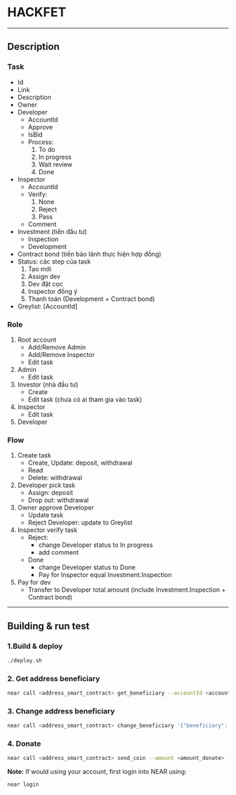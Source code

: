 # HACKFET

---

## Description

### Task

- Id
- Link
- Description
- Owner
- Developer
  - AccountId
  - Approve
  - IsBid
  - Process:
    1. To do
    2. In progress
    3. Wait review
    4. Done
- Inspector
  - AccountId
  - Verify:
    1. None
    2. Reject
    3. Pass
  - Comment
- Investment (tiền đầu tư)
  - Inspection
  - Development
- Contract bond (tiền bảo lãnh thực hiện hợp đồng)
- Status: các step của task
  1. Tạo mới
  2. Assign dev
  3. Dev đặt cọc
  4. Inspector đồng ý
  5. Thanh toán (Development + Contract bond)
- Greylist: [AccountId]

### Role

1. Root account
   - Add/Remove Admin
   - Add/Remove Inspector
   - Edit task
2. Admin
   - Edit task
3. Investor (nhà đầu tư)
   - Create
   - Edit task (chưa có ai tham gia vào task)
4. Inspector
   - Edit task
5. Developer

### Flow

1. Create task
   - Create, Update: deposit, withdrawal
   - Read
   - Delete: withdrawal
2. Developer pick task
   - Assign: deposit
   - Drop out: withdrawal
3. Owner approve Developer
   - Update task
   - Reject Developer: update to Greylist
4. Inspector verify task
   - Reject:
     - change Developer status to In progress
     - add comment
   - Done
     - change Developer status to Done
     - Pay for Inspector equal Investment.Inspection
5. Pay for dev
   - Transfer to Developer total amount (include Investment.Inspection + Contract bond)

---

## Building & run test

### 1.Build & deploy

```bash
./deploy.sh
```

### 2. Get address beneficiary

```bash
near call <address_smart_contract> get_beneficiary --accountId <account_wallet>
```

### 3. Change address beneficiary

```bash
near call <address_smart_contract> change_beneficiary '{"beneficiary": "<account receive donate>"}' --accountId <account_wallet>
```

### 4. Donate

```bash
near call <address_smart_contract> send_coin --amount <amount_donate> --accountId <account_wallet>
```

**Note:** If would using your account, first login into NEAR using:

```bash
near login
```
